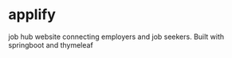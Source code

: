 # applify
job hub website connecting employers and job seekers. Built with springboot and thymeleaf
